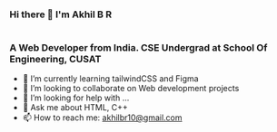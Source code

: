### Hi there 👋 I'm Akhil B R
<h1/>

 ### A Web Developer from India. CSE Undergrad at School Of Engineering, CUSAT

- 🌱 I’m currently learning tailwindCSS and Figma
- 👯 I’m looking to collaborate on Web development projects
- 🤔 I’m looking for help with ...
- 💬 Ask me about HTML, C++
- 📫 How to reach me: akhilbr10@gmail.com
